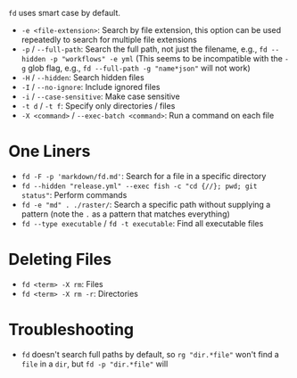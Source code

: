 `fd` uses smart case by default.

- `-e <file-extension>`: Search by file extension, this option can be used repeatedly to search for multiple file extensions
- `-p` / `--full-path`: Search the full path, not just the filename, e.g., `fd --hidden -p "workflows" -e yml` (This seems to be incompatible with the `-g` glob flag, e.g., `fd --full-path -g "name*json"` will not work)
- `-H` / `--hidden`: Search hidden files
- `-I` / `--no-ignore`: Include ignored files
- `-i` / `--case-sensitive`: Make case sensitive
- `-t d` / `-t f`: Specify only directories / files
- `-X <command>` / `--exec-batch <command>`: Run a command on each file

# One Liners

- `fd -F -p 'markdown/fd.md'`: Search for a file in a specific directory
- `fd --hidden "release.yml" --exec fish -c "cd {//}; pwd; git status"`: Perform commands
- `fd -e "md" . ./raster/`: Search a specific path without supplying a pattern (note the `.` as a pattern that matches everything)
- `fd --type executable` / `fd -t executable`: Find all executable files

# Deleting Files

- `fd <term> -X rm`: Files
- `fd <term> -X rm -r`: Directories

# Troubleshooting

- `fd` doesn't search full paths by default, so `rg "dir.*file"` won't find a `file` in a `dir`, but `fd -p "dir.*file"` will

